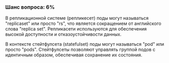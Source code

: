 ### Шанс вопроса: 6%

В репликационной системе (репликесет) поды могут называться "replicaset" или просто "rs", что является сокращением от английского слова "replica set". Репликасети используются для обеспечения высокой доступности и отказоустойчивости данных.

В контексте стейтфулсета (statefulset) поды могут называться "pod" или просто "pods". Стейтфулсеты позволяют управлять группой подов с идентичным образом, обеспечивая сохранение их состояния.
